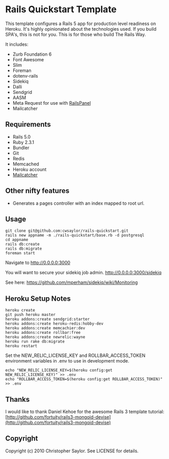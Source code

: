 # Rails Quickstart Template

This template configures a Rails 5 app for production level readiness on Heroku.
It's highly opinionated about the technologies used. If you build SPA's, this is not for you.
This is for those who build The Rails Way.

It includes:

* Zurb Foundation 6
* Font Awesome
* Slim
* Foreman
* dotenv-rails
* Sidekiq
* Dalli
* Sendgrid
* AASM
* Meta Request for use with [RailsPanel](https://github.com/dejan/rails_panel)
* Mailcatcher

## Requirements

* Rails 5.0
* Ruby 2.3.1
* Bundler
* Git
* Redis
* Memcached
* Heroku account
* [Mailcatcher](https://mailcatcher.me/)

## Other nifty features

* Generates a pages controller with an index mapped to root url.

## Usage

    git clone git@github.com:cwsaylor/rails-quickstart.git
    rails new appname -m ./rails-quickstart/base.rb -d postgresql
    cd appname
    rails db:create
    rails db:migrate
    foreman start

Navigate to http://0.0.0.0:3000

You will want to secure your sidekiq job admin.
http://0.0.0.0:3000/sidekiq

See here:
https://github.com/mperham/sidekiq/wiki/Monitoring

## Heroku Setup Notes

    heroku create
    git push heroku master
    heroku addons:create sendgrid:starter
    heroku addons:create heroku-redis:hobby-dev
    heroku addons:create memcachier:dev
    heroku addons:create rollbar:free
    heroku addons:create newrelic:wayne
    heroku run rake db:migrate
    heroku restart

Set the NEW_RELIC_LICENSE_KEY and ROLLBAR_ACCESS_TOKEN environment variables in .env to use in development mode.

    echo "NEW_RELIC_LICENSE_KEY=$(heroku config:get NEW_RELIC_LICENSE_KEY)" >> .env
    echo "ROLLBAR_ACCESS_TOKEN=$(heroku config:get ROLLBAR_ACCESS_TOKEN)" >> .env

## Thanks

I would like to thank Daniel Kehoe for the awesome Rails 3 template tutorial:
[http://github.com/fortuity/rails3-mongoid-devise](http://github.com/fortuity/rails3-mongoid-devise)

## Copyright

Copyright (c) 2010 Christopher Saylor. See LICENSE for details.
